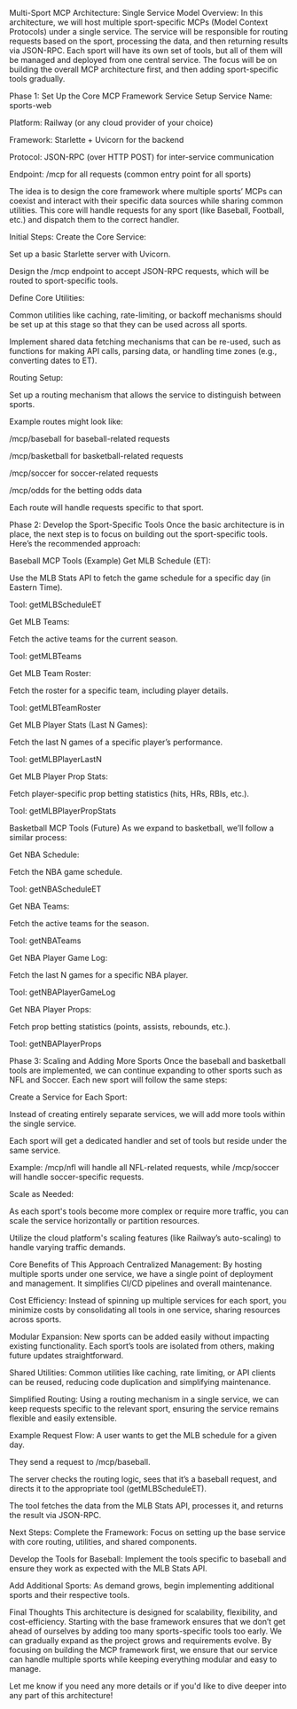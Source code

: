 Multi-Sport MCP Architecture: Single Service Model
Overview:
In this architecture, we will host multiple sport-specific MCPs (Model Context Protocols) under a single service. The service will be responsible for routing requests based on the sport, processing the data, and then returning results via JSON-RPC. Each sport will have its own set of tools, but all of them will be managed and deployed from one central service. The focus will be on building the overall MCP architecture first, and then adding sport-specific tools gradually.

Phase 1: Set Up the Core MCP Framework
Service Setup
Service Name: sports-web

Platform: Railway (or any cloud provider of your choice)

Framework: Starlette + Uvicorn for the backend

Protocol: JSON-RPC (over HTTP POST) for inter-service communication

Endpoint: /mcp for all requests (common entry point for all sports)

The idea is to design the core framework where multiple sports’ MCPs can coexist and interact with their specific data sources while sharing common utilities. This core will handle requests for any sport (like Baseball, Football, etc.) and dispatch them to the correct handler.

Initial Steps:
Create the Core Service:

Set up a basic Starlette server with Uvicorn.

Design the /mcp endpoint to accept JSON-RPC requests, which will be routed to sport-specific tools.

Define Core Utilities:

Common utilities like caching, rate-limiting, or backoff mechanisms should be set up at this stage so that they can be used across all sports.

Implement shared data fetching mechanisms that can be re-used, such as functions for making API calls, parsing data, or handling time zones (e.g., converting dates to ET).

Routing Setup:

Set up a routing mechanism that allows the service to distinguish between sports.

Example routes might look like:

/mcp/baseball for baseball-related requests

/mcp/basketball for basketball-related requests

/mcp/soccer for soccer-related requests

/mcp/odds for the betting odds data

Each route will handle requests specific to that sport.

Phase 2: Develop the Sport-Specific Tools
Once the basic architecture is in place, the next step is to focus on building out the sport-specific tools. Here’s the recommended approach:

Baseball MCP Tools (Example)
Get MLB Schedule (ET):

Use the MLB Stats API to fetch the game schedule for a specific day (in Eastern Time).

Tool: getMLBScheduleET

Get MLB Teams:

Fetch the active teams for the current season.

Tool: getMLBTeams

Get MLB Team Roster:

Fetch the roster for a specific team, including player details.

Tool: getMLBTeamRoster

Get MLB Player Stats (Last N Games):

Fetch the last N games of a specific player’s performance.

Tool: getMLBPlayerLastN

Get MLB Player Prop Stats:

Fetch player-specific prop betting statistics (hits, HRs, RBIs, etc.).

Tool: getMLBPlayerPropStats

Basketball MCP Tools (Future)
As we expand to basketball, we’ll follow a similar process:

Get NBA Schedule:

Fetch the NBA game schedule.

Tool: getNBAScheduleET

Get NBA Teams:

Fetch the active teams for the season.

Tool: getNBATeams

Get NBA Player Game Log:

Fetch the last N games for a specific NBA player.

Tool: getNBAPlayerGameLog

Get NBA Player Props:

Fetch prop betting statistics (points, assists, rebounds, etc.).

Tool: getNBAPlayerProps

Phase 3: Scaling and Adding More Sports
Once the baseball and basketball tools are implemented, we can continue expanding to other sports such as NFL and Soccer. Each new sport will follow the same steps:

Create a Service for Each Sport:

Instead of creating entirely separate services, we will add more tools within the single service.

Each sport will get a dedicated handler and set of tools but reside under the same service.

Example: /mcp/nfl will handle all NFL-related requests, while /mcp/soccer will handle soccer-specific requests.

Scale as Needed:

As each sport's tools become more complex or require more traffic, you can scale the service horizontally or partition resources.

Utilize the cloud platform's scaling features (like Railway’s auto-scaling) to handle varying traffic demands.

Core Benefits of This Approach
Centralized Management: By hosting multiple sports under one service, we have a single point of deployment and management. It simplifies CI/CD pipelines and overall maintenance.

Cost Efficiency: Instead of spinning up multiple services for each sport, you minimize costs by consolidating all tools in one service, sharing resources across sports.

Modular Expansion: New sports can be added easily without impacting existing functionality. Each sport’s tools are isolated from others, making future updates straightforward.

Shared Utilities: Common utilities like caching, rate limiting, or API clients can be reused, reducing code duplication and simplifying maintenance.

Simplified Routing: Using a routing mechanism in a single service, we can keep requests specific to the relevant sport, ensuring the service remains flexible and easily extensible.

Example Request Flow:
A user wants to get the MLB schedule for a given day.

They send a request to /mcp/baseball.

The server checks the routing logic, sees that it’s a baseball request, and directs it to the appropriate tool (getMLBScheduleET).

The tool fetches the data from the MLB Stats API, processes it, and returns the result via JSON-RPC.

Next Steps:
Complete the Framework: Focus on setting up the base service with core routing, utilities, and shared components.

Develop the Tools for Baseball: Implement the tools specific to baseball and ensure they work as expected with the MLB Stats API.

Add Additional Sports: As demand grows, begin implementing additional sports and their respective tools.

Final Thoughts
This architecture is designed for scalability, flexibility, and cost-efficiency. Starting with the base framework ensures that we don’t get ahead of ourselves by adding too many sports-specific tools too early. We can gradually expand as the project grows and requirements evolve. By focusing on building the MCP framework first, we ensure that our service can handle multiple sports while keeping everything modular and easy to manage.

Let me know if you need any more details or if you'd like to dive deeper into any part of this architecture!
